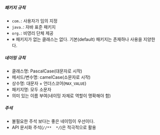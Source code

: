 ##### 패키지 규칙
- `com.`: 사용자가 임의 지정
- `java.`: 자바 표준 패키지
- `org.`: 비영리 단체 제공
- ※ 패키지가 없는 클래스는 없다. 기본(default) 패키지는 존재하나 사용을 지양한다.

##### 네이밍 규칙
- 클래스명: PascalCase(대문자로 시작)
- 메서드/변수명: camelCase(소문자로 시작)
- 상수명: 대문자 + 언더스코어(`MAX_VALUE`)
- 패키지명: 모두 소문자
- 의미 있는 이름 부여(네이밍 자체로 역할이 명확해야 함)

##### 주석
- 불필요한 주석 보다는 좋은 네이밍이 우선이다.
- API 문서화 주석(`//**  */`)은 적극적으로 활용